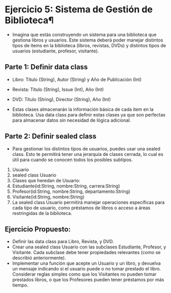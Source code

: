# Ejercicio 5: Sistema de Gestión de Biblioteca¶
- Imagina que estás construyendo un sistema para una biblioteca que gestiona libros y usuarios. Este sistema deberá poder manejar distintos tipos de items en la biblioteca (libros, revistas, DVDs) y distintos tipos de usuarios (estudiante, profesor, visitante).

## Parte 1: Definir data class

- Libro: Título (String), Autor (String) y Año de Publicación (Int)

- Revista: Título (String), Issue (Int), Año (Int)

- DVD: Título (String), Director (String), Año (Int)

- Estas clases almacenarán la información básica de cada ítem en la biblioteca. Usa data class para definir estas clases ya que son perfectas para almacenar datos sin necesidad de lógica adicional.

## Parte 2: Definir sealed class

- Para gestionar los distintos tipos de usuarios, puedes usar una sealed class. Esto te permitirá tener una jerarquía de clases cerrada, lo cual es útil para cuando se conocen todos los posibles subtipos.

1. Usuario
2. sealed class Usuario
3. Clases que heredan de Usuario:
4. Estudiante(id:String, nombre:String, carrera:String)
5. Profesor(id:String, nombre:String, departamento:String)
6. Visitante(id:String, nombre:String)
7. La sealed class Usuario permitirá manejar operaciones específicas para cada tipo de usuario, como préstamos de libros o acceso a áreas restringidas de la biblioteca.

## Ejercicio Propuesto:

- Definir las data class para Libro, Revista, y DVD.
- Crear una sealed class Usuario con las subclases Estudiante, Profesor, y Visitante. Cada subclase debe tener propiedades relevantes (como se describió anteriormente).
- Implementar una función que acepte un Usuario y un libro, y devuelva un mensaje indicando si el usuario puede o no tomar prestado el libro. Considerar reglas simples como que los Visitantes no pueden tomar prestados libros, o que los Profesores pueden tener préstamos por más tiempo.









